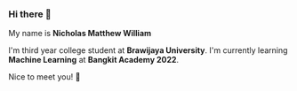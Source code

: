 ### Hi there 👋

My name is **Nicholas Matthew William**

I'm third year college student at **Brawijaya University**. I'm currently learning **Machine Learning** at **Bangkit Academy 2022**.

Nice to meet you! 👋

